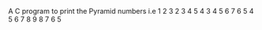 A C program to print the Pyramid numbers i.e 1
                                           2 3 2
                                         3 4 5 4 3 
                                        4 5 6 7 6 5 4
                                      5 6 7 8 9 8 7 6 5
                                          

